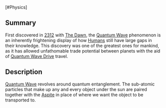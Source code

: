[#Physics]

## Summary

First discovered in [2312](../Notable%20Years/2312.md) with [The Dawn](../Large%20Events/The%20Dawn.md), the [Quantum Wave](Quantum%20Wave.md) phenomenon is an inherently frightening display of how [Humans](../Species/Humans.md) still have large gaps in their knowledge. This discovery was one of the greatest ones for mankind, as it has allowed unfathomable trade potential between planets with the aid of [Quantum Wave Drive](Quantum%20Wave%20Drive.md) travel.

## Description

[Quantum Wave](Quantum%20Wave.md) revolves around quantum entanglement. The sub-atomic particles that make up any and every object under the sun are paired together with the [Aspite](../Materials/Aspite.md) in place of where we want the object to be transported to.